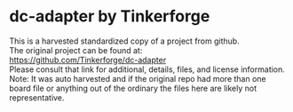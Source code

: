 
# dc-adapter by Tinkerforge  
This is a harvested standardized copy of a project from github.  
The original project can be found at:  
https://github.com/Tinkerforge/dc-adapter  
Please consult that link for additional, details, files, and license information.  
Note: It was auto harvested and if the original repo had more than one board file or anything out of the ordinary the files here are likely not representative.  
    